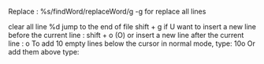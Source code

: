 Replace :
%s/findWord/replaceWord/g
-g for replace all lines

clear all line
%d
jump to the end of file
shift + g 
if U want to insert a new line before the current line : 
shift + o (O)
or insert a new line after the current line :
o
To add 10 empty lines below the cursor in normal mode, type:
10o<esc> 
Or add them above type:









